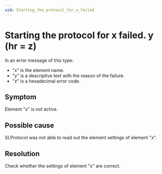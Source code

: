 ```yaml
---
uid: Starting_the_protocol_for_x_failed
---
```


# Starting the protocol for x failed. y (hr = z)

In an error message of this type:

- "x" is the element name.
- "y" is a descriptive text with the reason of the failure.
- "z" is a hexadecimal error code.

## Symptom

Element "x" is not active.

## Possible cause

SLProtocol was not able to read out the element settings of element "x".

## Resolution

Check whether the settings of element "x" are correct.
